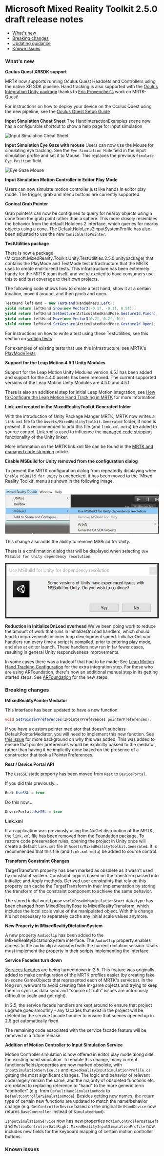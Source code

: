 # Microsoft Mixed Reality Toolkit 2.5.0 draft release notes

- [What's new](#whats-new)
- [Breaking changes](#breaking-changes)
- [Updating guidance](Updating.md#upgrading-to-a-new-version-of-mrtk)
- [Known issues](#known-issues)

### What's new

**Oculus Quest XRSDK support**

MRTK now supports running Oculus Quest Headsets and Controllers using the native XR SDK pipeline. Hand tracking is also supported with the [Oculus Integration Unity package](https://assetstore.unity.com/packages/tools/integration/oculus-integration-82022) thanks to [Eric Provencher's](https://twitter.com/prvncher) work on MRTK-Quest!

For instructions on how to deploy your device on the Oculus Quest using the new pipeline, see the [Oculus Quest Setup Guide](CrossPlatform/OculusQuestMRTK.md)

**Input Simulation Cheat Sheet**
The HandInteractionExamples scene now has a configurable shortcut to show a help page for input simulation

![Input Simulation Cheat Sheet](https://user-images.githubusercontent.com/39840334/86066480-13637f00-ba27-11ea-8814-d222d548f684.gif)

**Input Simulation Eye Gaze with mouse**
Users can now use the Mouse for simulating eye tracking. See the `Eye Simulation Mode` field in the input simulation profile and set it to Mouse. This replaces the previous `Simulate Eye Position` field 

![Eye Gaze Mouse](https://user-images.githubusercontent.com/39840334/87720928-892b5280-c76a-11ea-9411-73ab69fc756c.gif)

**Input Simulation Motion Controller in Editor Play Mode**

Users can now simulate motion controller just like hands in editor play mode. The trigger, grab and menu buttons are currently supported.

**Conical Grab Pointer**

Grab pointers can now be configured to query for nearby objects using a cone from the grab point rather than a sphere. This more closely resembles the behavior from the default Hololens 2
interface, which queries for nearby objects using a cone. The DefaultHoloLens2InputSystemProfile has also been adjusted to use the new `ConicalGrabPointer`.

**TestUtilities package**

There is now a package (Microsoft.MixedReality.Toolkit.Unity.TestUtilities.2.5.0.unitypackage) that contains the
PlayMode and TestMode test infrastructure that the MRTK uses to create end-to-end tests. This infrastructure has
been extremely handy for the MRTK team itself, and we're excited to have consumers use this to add test coverage
to their own projects.

The following code shows how to create a test hand, show it at a certain location, move it around, and then
pinch and open.

```csharp
TestHand leftHand = new TestHand(Handedness.Left);
yield return leftHand.Show(new Vector3(-0.1f, -0.1f, 0.5f));
yield return leftHand.SetGesture(ArticulatedHandPose.GestureId.Pinch);
yield return leftHand.Move(new Vector3(0.2f, 0.2f, 0));
yield return leftHand.SetGesture(ArticulatedHandPose.GestureId.Open);
```

For instructions on how to write a test using these TestUtilities, see this section on
[writing tests](Contributing/UnitTests.md#writing-tests)

For examples of existing tests that use this infrastructure, see MRTK's [PlayModeTests](https://github.com/microsoft/MixedRealityToolkit-Unity/tree/mrtk_development/Assets/MRTK/Tests/PlayModeTests)


**Support for the Leap Motion 4.5.1 Unity Modules**

Support for the Leap Motion Unity Modules version 4.5.1 has been added and support for the 4.4.0 assets has been removed. The current supported versions of the Leap Motion Unity Modules are 4.5.0 and 4.5.1.

There is also an additional step for initial Leap Motion integration, see [How to Configure the Leap Motion Hand Tracking in MRTK](CrossPlatform/LeapMotionMRTK.md) for more information.

**Link.xml created in the MixedRealityToolkit.Generated folder**

With the introduction of Unity Package Manger MRTK, MRTK now writes a `link.xml` file to the `Assets/MixedRealityToolkit.Generated` folder, if none is present. It is recommended to add this file (and `link.xml.meta`) be added to source control. Link.xml is used to influence the [managed code stripping](https://docs.unity3d.com/Manual/ManagedCodeStripping.html#LinkXML) functionality of the Unity linker.

More information on the MRTK link.xml file can be found in the [MRTK and managed code stripping](MRTK_and_managed_code_stripping.md) article.

**Enable MSBuild for Unity removed from the configuration dialog**

To prevent the MRTK configuration dialog from repeatedly displaying when `Enable MSBuild for Unity` is unchecked, it has been moved to the `Mixed Reality Toolkit' menu as shown in the following image.

![MSBuild for Unity menu items](Images/ConfigurationDialog/MSB4UMenuItems.png)

This change also adds the ability to remove MSBulid for Unity.

There is a confirmation dialog that will be displayed when selecting `Use MSBuild for Unity dependency resolution`.

![MSBuild for Unity confirmation](Images/ConfigurationDialog/EnableMSB4UPrompt.png)

**Reduction in InitializeOnLoad overhead**
We've been doing work to reduce the amount of work that runs in InitializeOnLoad handlers, which should lead to
improvements in inner loop development speed. InitializeOnLoad handlers run every time a script is compiled, prior
to entering play mode, and also at editor launch. These handlers now run in far fewer cases, resulting in general
Unity responsiveness improvements.

In some cases there was a tradeoff that had to be made:
See [Leap Motion Hand Tracking Configuration](CrossPlatform/LeapMotionMRTK.md) for the extra integration step.
For those who are using ARFoundation, there's now an additional manual step in its getting started steps.
See [ARFoundation](CrossPlatform/UsingARFoundation.md#install-required-packages) for the new steps.

### Breaking changes

**IMixedRealityPointerMediator**

This interface has been updated to have a new function:

```csharp
void SetPointerPreferences(IPointerPreferences pointerPreferences);
```

If you have a custom pointer mediator that doesn't subclass DefaultPointerMediator, you will need to implement this
new function. See [this issue](https://github.com/microsoft/MixedRealityToolkit-Unity/issues/8243) for more background
on why this was added. This was added to ensure that pointer preferences would be explicitly passed to the mediator,
rather than having it be implicitly done based on the presence of a constructor that took a IPointerPreferences.

**Rest / Device Portal API**

The `UseSSL` static property has been moved from `Rest` to `DevicePortal`.

If you did this previously...

```csharp
Rest.UseSSL = true
```

Do this now...

```csharp
DevicePortal.UseSSL = true
```

**Link.xml**

If an application was previously using the NuGet distribution of the MRTK, the `link.xml` file has been removed from the Foundation package. To restore code preservation rules, opening the project in Unity once will create a default `link.xml` file in `Assets/MixedRealityToolkit.Generated`. It is recommended that this file (and `link.xml.meta`) be added to source control.

**Transform Constraint Changes**

TargetTransform property has been marked as obsolete as it wasn't used by constraint system. Constraint logic is based on the transform passed into Initialize and Apply methods. Derived user constraints that rely on this property can cache the TargetTransform in their implementation by storing the transform of the constraint component to achieve the same behavior.

The stored initial world pose `worldPoseOnManipulationStart` data type has been changed from MixedRealityPose to MixedRealityTransform, which includes the local scale value of the manipulated object. With this change it's not necessary to separately cache any initial scale values anymore.

**New Property in IMixedRealityDictationSystem**

A new property `AudioClip` has been added to the IMixedRealityDictationSystem interface. The `AudioClip` property enables access to the audio clip associated with the current dictation session. Users must implement the property in their scripts implementing the interface.

**Service Facades turn down**

[Services facades](https://github.com/microsoft/MixedRealityToolkit-Unity/blob/06a06778e38da622b37cc299a93f16e143b7bdeb/Assets/MRTK/Core/Inspectors/MixedRealityToolkitFacadeHandler.cs)
are being turned down in 2.5. This feature was originally added to make configuration
of the MRTK profiles easier (by creating fake in-scene GameObjects that represented each of MRTK's
services). In the long run, we want to avoid creating fake in-game objects and trying to keep them
in sync (as data sync and "source of truth" issues are notoriously difficult to scale and get right).

In 2.5, the service facade handlers are kept around to ensure that project upgrade goes smoothly -
any facades that exist in the project will be deleted by the service facade handler to ensure that
scenes opened up in 2.5 get automatically fixed.

The remaining code associated with the service facade feature will be removed in a future release.

**Addition of Motion Controller to Input Simulation Service**

Motion Controller simulation is now offered in editor play mode along side the existing hand simulation. To enable this change, many current functions/fields/properties are now marked obsolete, with `InputSimulationService.cs` and `MixedRealityInputSimulationProfile.cs` getting the most significant changes. The logic and behavior of relevant code largely remain the same, and the majority of obsoleted functions etc. are related to replacing reference to "hand" to the more generic term "controller" (e.g. from `DefaultHandSimulationMode` to `DefaultControllerSimulationMode`). Besides getting new names, the return type of certain new functions are updated to match the name/behavior change (e.g. `GetControllerDevice` based on the original `GetHandDevice` now returns `BaseController` instead of `SimulatedHand`).

`IInputSimulationService` now has new properties `MotionControllerDataLeft` and `MotionControllerDataRight`. `MixedRealityInputSimulationProfile` now includes new fields for the keyboard mapping of certain motion controller buttons.

### Known issues

